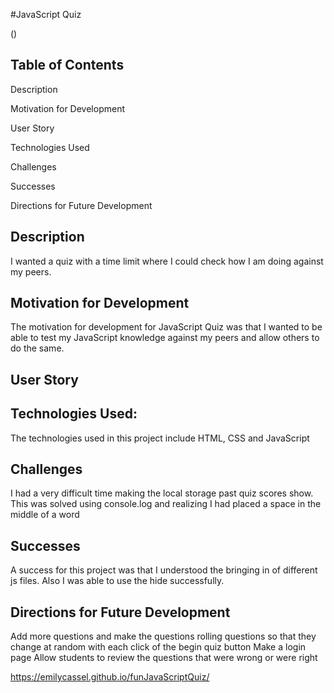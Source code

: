 
#JavaScript Quiz

(![]())


## Table of Contents
Description

Motivation for Development

User Story

Technologies Used

Challenges

Successes

Directions for Future Development

## Description
I wanted a quiz with a time limit where I could check how I am doing against my peers. 

## Motivation for Development
The motivation for development for JavaScript Quiz was that I wanted to be able to test my JavaScript knowledge against my peers and allow others to do the same.

## User Story


## Technologies Used: 
The technologies used in this project include HTML, CSS and JavaScript



## Challenges 
I had a very difficult time making the local storage past quiz scores show. This was solved using console.log and realizing I had placed a space in the middle of a word


## Successes

A success for this project was that  I understood the bringing in of different js files. Also I was able to use the hide successfully. 

## Directions for Future Development
Add more questions and make the questions rolling questions so that they change at random with each click of the begin quiz button
Make a login page 
Allow students to review the questions that were wrong or were right





 https://emilycassel.github.io/funJavaScriptQuiz/